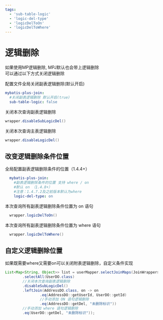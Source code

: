 ```yaml
---
tags:
  - 'sub-table-logic'
  - 'logic-del-type'
  - 'logicDelToOn'
  - 'logicDelToWhere'
---
```


# 逻辑删除


如果使用MP逻辑删除, MPJ默认也会带上逻辑删除  
可以通过以下方式关闭逻辑删除

配置文件全局关闭副表逻辑删除(默认开启)
  ```yaml
  mybatis-plus-join:
    #关闭副表逻辑删除 默认开启(true)
    sub-table-logic: false
  ```
关闭本次查询副表逻辑删除
  ```java
  wrapper.disableSubLogicDel()
  ```
关闭本次查询主表逻辑删除
  ```java
  wrapper.disableLogicDel()
  ```


## 改变逻辑删除条件位置

全局配置副表逻辑删除条件的位置（1.4.4+）
  ```yaml
    mybatis-plus-join:
      #副表逻辑删除条件的位置 支持 where / on  
      #默认 on （1.4.8+） 
      #注意：1.4.7.2及之前版本默认为where
      logic-del-type: on
  ```
本次查询所有副表逻辑删除条件位置为 on 语句 <Badge type="tip" text="1.4.4+" vertical="top" />
  ```java
    wrapper.logicDelToOn()
  ```
本次查询所有副表逻辑删除条件位置为 where 语句 <Badge type="tip" text="1.4.4+" vertical="top" />
  ```java
    wrapper.logicDelToWhere()
  ```

## 自定义逻辑删除位置

如果既需要where又需要on可以关闭附表逻辑删除，自定义条件实现
```java
List<Map<String, Object>> list = userMapper.selectJoinMaps(JoinWrappers.lambda(UserDO.class)
        .selectAll(UserDO.class)
        //关闭本次查询副表逻辑删除
        .disableSubLogicDel()
        .leftJoin(AddressDO.class, on -> on
                .eq(AddressDO::getUserId, UserDO::getId)
                //手动添加 ON 语句逻辑删除
                .eq(AddressDO::getDel, "未删除标识"))
        //手动添加 where 语句逻辑删除
        .eq(UserDO::getDel, "未删除标识"));
```
